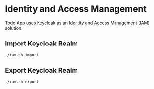 # Identity and Access Management

Todo App uses [Keycloak](https://www.keycloak.org/) as an Identity and Access Management (IAM) solution.

## Import Keycloak Realm

```bash
./iam.sh import
```

## Export Keycloak Realm

```bash
./iam.sh export
```
